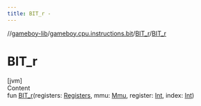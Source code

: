 ```yaml
---
title: BIT_r -
---
```

//[gameboy-lib](../../index.md)/[gameboy.cpu.instructions.bit](../index.md)/[BIT_r](index.md)/[BIT_r](-b-i-t_r.md)



# BIT_r  
[jvm]  
Content  
fun [BIT_r](-b-i-t_r.md)(registers: [Registers](../../gameboy.cpu/-registers/index.md), mmu: [Mmu](../../gameboy.memory/-mmu/index.md), register: [Int](https://kotlinlang.org/api/latest/jvm/stdlib/kotlin/-int/index.html), index: [Int](https://kotlinlang.org/api/latest/jvm/stdlib/kotlin/-int/index.html))  



